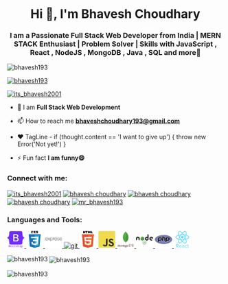<h1 align="center">Hi 👋, I'm Bhavesh Choudhary</h1>
<h3 align="center">I am a Passionate Full Stack Web Developer from India | MERN STACK Enthusiast | Problem Solver | Skills with JavaScript , React , NodeJS , MongoDB , Java , SQL and more🚀</h3>

<p align="left"> <img src="https://komarev.com/ghpvc/?username=bhavesh193&label=Profile%20views&color=0e75b6&style=flat" alt="bhavesh193" /> </p>

<p align="left"> <a href="https://github.com/ryo-ma/github-profile-trophy"><img src="https://github-profile-trophy.vercel.app/?username=bhavesh193" alt="bhavesh193" /></a> </p>

<p align="left"> <a href="https://twitter.com/its_bhavesh2001" target="blank"><img src="https://img.shields.io/twitter/follow/its_bhavesh2001?logo=twitter&style=for-the-badge" alt="its_bhavesh2001" /></a> </p>

- 🌱 I am **Full Stack Web Development**

- 📫 How to reach me **bhaveshchoudhary193@gmail.com**
- ❤️ TagLine - if (thought.content == 'I want to give up') {
    throw new Error('Not yet!')
}

- ⚡ Fun fact **I am funny😄**

<h3 align="left">Connect with me:</h3>
<p align="left">
<a href="https://twitter.com/its_bhavesh2001" target="blank"><img align="center" src="https://raw.githubusercontent.com/rahuldkjain/github-profile-readme-generator/master/src/images/icons/Social/twitter.svg" alt="its_bhavesh2001" height="30" width="40" /></a>
<a href="https://www.linkedin.com/in/bhaveshchoudhary2001/" target="blank"><img align="center" src="https://raw.githubusercontent.com/rahuldkjain/github-profile-readme-generator/master/src/images/icons/Social/linked-in-alt.svg" alt="bhavesh choudhary" height="30" width="40" /></a>
<a href="https://stackoverflow.com/users/bhavesh choudhary" target="blank"><img align="center" src="https://raw.githubusercontent.com/rahuldkjain/github-profile-readme-generator/master/src/images/icons/Social/stack-overflow.svg" alt="bhavesh choudhary" height="30" width="40" /></a>
<a href="https://fb.com/bhavesh choudhary" target="blank"><img align="center" src="https://raw.githubusercontent.com/rahuldkjain/github-profile-readme-generator/master/src/images/icons/Social/facebook.svg" alt="bhavesh choudhary" height="30" width="40" /></a>
<a href="https://instagram.com/mr_bhavesh193" target="blank"><img align="center" src="https://raw.githubusercontent.com/rahuldkjain/github-profile-readme-generator/master/src/images/icons/Social/instagram.svg" alt="mr_bhavesh193" height="30" width="40" /></a>
</p>

<h3 align="left">Languages and Tools:</h3>
<p align="left"> <a href="https://getbootstrap.com" target="_blank" rel="noreferrer"> <img src="https://raw.githubusercontent.com/devicons/devicon/master/icons/bootstrap/bootstrap-plain-wordmark.svg" alt="bootstrap" width="40" height="40"/> </a> <a href="https://www.w3schools.com/css/" target="_blank" rel="noreferrer"> <img src="https://raw.githubusercontent.com/devicons/devicon/master/icons/css3/css3-original-wordmark.svg" alt="css3" width="40" height="40"/> </a> <a href="https://expressjs.com" target="_blank" rel="noreferrer"> <img src="https://raw.githubusercontent.com/devicons/devicon/master/icons/express/express-original-wordmark.svg" alt="express" width="40" height="40"/> </a> <a href="https://git-scm.com/" target="_blank" rel="noreferrer"> <img src="https://www.vectorlogo.zone/logos/git-scm/git-scm-icon.svg" alt="git" width="40" height="40"/> </a> <a href="https://www.w3.org/html/" target="_blank" rel="noreferrer"> <img src="https://raw.githubusercontent.com/devicons/devicon/master/icons/html5/html5-original-wordmark.svg" alt="html5" width="40" height="40"/> </a> <a href="https://developer.mozilla.org/en-US/docs/Web/JavaScript" target="_blank" rel="noreferrer"> <img src="https://raw.githubusercontent.com/devicons/devicon/master/icons/javascript/javascript-original.svg" alt="javascript" width="40" height="40"/> </a> <a href="https://www.mongodb.com/" target="_blank" rel="noreferrer"> <img src="https://raw.githubusercontent.com/devicons/devicon/master/icons/mongodb/mongodb-original-wordmark.svg" alt="mongodb" width="40" height="40"/> </a> <a href="https://nodejs.org" target="_blank" rel="noreferrer"> <img src="https://raw.githubusercontent.com/devicons/devicon/master/icons/nodejs/nodejs-original-wordmark.svg" alt="nodejs" width="40" height="40"/> </a> <a href="https://www.php.net" target="_blank" rel="noreferrer"> <img src="https://raw.githubusercontent.com/devicons/devicon/master/icons/php/php-original.svg" alt="php" width="40" height="40"/> </a> <a href="https://reactjs.org/" target="_blank" rel="noreferrer"> <img src="https://raw.githubusercontent.com/devicons/devicon/master/icons/react/react-original-wordmark.svg" alt="react" width="40" height="40"/> </a> </p>

<p><img align="left" src="https://github-readme-stats.vercel.app/api/top-langs?username=bhavesh193&show_icons=true&locale=en&layout=compact" alt="bhavesh193" /></p>

<p>&nbsp;<img align="center" src="https://github-readme-stats.vercel.app/api?username=bhavesh193&show_icons=true&locale=en" alt="bhavesh193" /></p>

<p><img align="center" src="https://github-readme-streak-stats.herokuapp.com/?user=bhavesh193&" alt="bhavesh193" /></p>
